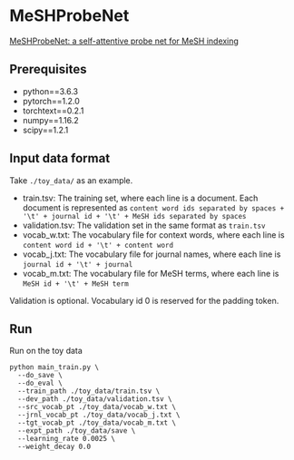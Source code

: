 # MeSHProbeNet
[MeSHProbeNet: a self-attentive probe net for MeSH indexing](https://academic.oup.com/bioinformatics/article/35/19/3794/5372674)

## Prerequisites

* python==3.6.3
* pytorch==1.2.0
* torchtext==0.2.1
* numpy==1.16.2
* scipy==1.2.1

## Input data format

Take `./toy_data/` as an example.

* train.tsv: The training set, where each line is a document. Each document is represented as `content word ids separated by spaces + '\t' + journal id + '\t' + MeSH ids separated by spaces`
* validation.tsv: The validation set in the same format as `train.tsv`
* vocab_w.txt: The vocabulary file for context words, where each line is `content word id + '\t' + content word`
* vocab_j.txt: The vocabulary file for journal names, where each line is `journal id + '\t' + journal`
* vocab_m.txt: The vocabulary file for MeSH terms, where each line is `MeSH id + '\t' + MeSH term`

Validation is optional. Vocabulary id 0 is reserved for the padding token.

## Run

Run on the toy data
```
python main_train.py \
  --do_save \
  --do_eval \
  --train_path ./toy_data/train.tsv \
  --dev_path ./toy_data/validation.tsv \
  --src_vocab_pt ./toy_data/vocab_w.txt \
  --jrnl_vocab_pt ./toy_data/vocab_j.txt \
  --tgt_vocab_pt ./toy_data/vocab_m.txt \
  --expt_path ./toy_data/save \
  --learning_rate 0.0025 \
  --weight_decay 0.0
```
